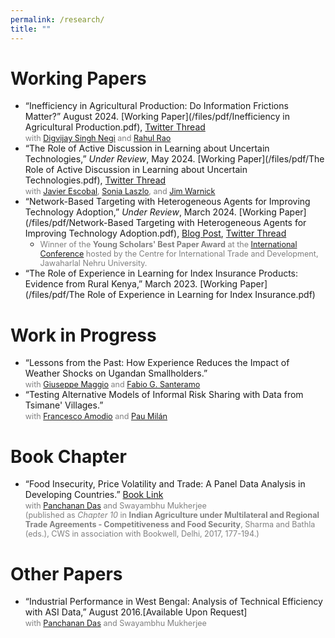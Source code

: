 ```yaml
---
permalink: /research/
title: ""
---
```

<!-- Google tag (gtag.js) -->
<script async src="https://www.googletagmanager.com/gtag/js?id=G-XQNNHHYQ5D"></script>
<script>
  window.dataLayer = window.dataLayer || [];
  function gtag(){dataLayer.push(arguments);}
  gtag('js', new Date());

  gtag('config', 'G-XQNNHHYQ5D');
</script>
# Working Papers

* “Inefficiency in Agricultural Production: Do Information Frictions Matter?” August 2024. [Working Paper](/files/pdf/Inefficiency in Agricultural Production.pdf), [Twitter Thread](https://twitter.com/aranyacecon/status/1829081370695491992)      
<span style="font-size: 0.9em; color:#808080"> with [Digvijay Singh Negi](https://sites.google.com/view/digvijaysnegi/home) and [Rahul Rao](https://sites.google.com/view/raorahul/home)</span>   
* “The Role of Active Discussion in Learning about Uncertain Technologies,” *Under Review*, May 2024. [Working Paper](/files/pdf/The Role of Active Discussion in Learning about Uncertain Technologies.pdf), [Twitter Thread](https://twitter.com/aranyacecon/status/1734589152958788083)   
<span style="font-size: 0.9em; color:#808080"> with [Javier Escobal](https://www.grade.org.pe/en/investigadores/personal/jescobal/), [Sonia Laszlo](https://sites.google.com/site/sonialaszlo), and [Jim Warnick](https://www.mcgill.ca/economics/jim-engle-warnick)</span>
* “Network-Based Targeting with Heterogeneous Agents for Improving Technology Adoption,” *Under Review*, March 2024. [Working Paper](/files/pdf/Network-Based Targeting with Heterogeneous Agents for Improving Technology Adoption.pdf), [Blog Post](https://www.aranyachakraborty.com/posts/2023/08/jmp-blog-post/), [Twitter Thread](https://twitter.com/aranyacecon/status/1595069831648317440)     
  * <span style="font-size: 0.9em; color:#808080">Winner of the **Young Scholars' Best Paper Award** at the [International Conference](https://www.jnu.ac.in/node/159896311) hosted by the Centre for International Trade and Development, Jawaharlal Nehru University.</span>   
* “The Role of Experience in Learning for Index Insurance Products: Evidence from Rural Kenya,” March 2023. [Working Paper](/files/pdf/The Role of Experience in Learning for Index Insurance.pdf)

# Work in Progress

* “Lessons from the Past: How Experience Reduces the Impact of Weather Shocks on Ugandan Smallholders.”   
<span style="font-size: 0.9em; color:#808080"> with [Giuseppe Maggio](https://www.gmaggio.com/home) and [Fabio G. Santeramo](http://www.fabiosanteramo.net/)</span>
* “Testing Alternative Models of Informal Risk Sharing with Data from Tsimane' Villages.”   
<span style="font-size: 0.9em; color:#808080"> with [Francesco Amodio](https://sites.google.com/site/fscoamodio/home) and [Pau Milán](https://sites.google.com/site/paumilan/home?authuser=0)</span>


<!--* “Assessing the Impact of Judicial Independence in Developing Countries: Evidence from Rural Bangladesh.”   
<span style="font-size: 0.9em; color:#808080"> with [Matthieu Chemin](https://www.matthieuchemin.com/)</span> -->

<!--* “Microinsurance for the Poor: Long-Term Follow Up.” (with [Matthieu Chemin](https://www.matthieuchemin.com/)) -->

# Book Chapter

* “Food Insecurity, Price Volatility and Trade: A Panel Data Analysis in Developing Countries.” [Book Link](https://www.academia.edu/44089071/Indian_Agriculture_Under_Multilateral_and_Regional_Trade_Agreements_Competitiveness_and_Food_Security)   
<span style="font-size: 0.9em; color:#808080"> with [Panchanan Das](http://www.econcaluniv.ac.in/FacultyProfile.aspx?FI=13) and Swayambhu Mukherjee   
(published as *Chapter 10* in **Indian Agriculture under Multilateral and Regional Trade Agreements - Competitiveness and Food Security**, Sharma and Bathla (eds.), CWS in association with Bookwell, Delhi, 2017, 177-194.) </span>

# Other Papers

* “Industrial Performance in West Bengal: Analysis of Technical Efficiency with ASI Data,” August 2016.[Available Upon Request]   
<span style="font-size: 0.9em; color:#808080"> with [Panchanan Das](http://www.econcaluniv.ac.in/FacultyProfile.aspx?FI=13) and Swayambhu Mukherjee </span>

<!-- * [Paper PDF](/files/pdf/Industrial Performance in West Bengal.pdf) -->

